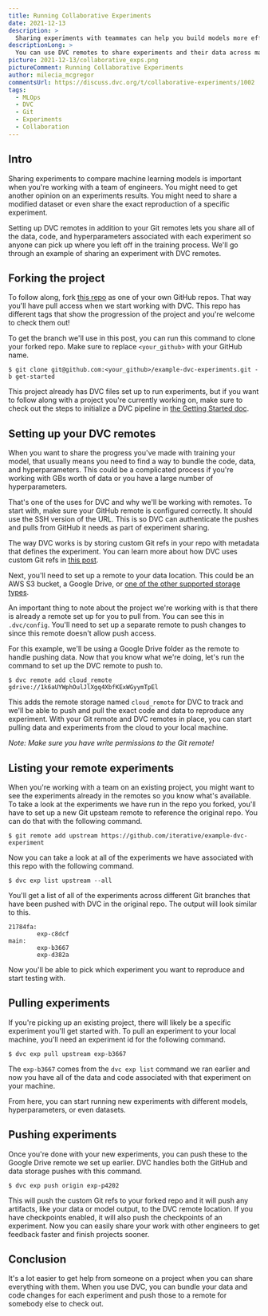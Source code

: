 ```yaml
---
title: Running Collaborative Experiments
date: 2021-12-13
description: >
  Sharing experiments with teammates can help you build models more efficiently.
descriptionLong: >
  You can use DVC remotes to share experiments and their data across machines.
picture: 2021-12-13/collaborative_exps.png
pictureComment: Running Collaborative Experiments
author: milecia_mcgregor
commentsUrl: https://discuss.dvc.org/t/collaborative-experiments/1002
tags:
  - MLOps
  - DVC
  - Git
  - Experiments
  - Collaboration
---
```


## Intro

Sharing experiments to compare machine learning models is important when you're
working with a team of engineers. You might need to get another opinion on an
experiments results. You might need to share a modified dataset or even share
the exact reproduction of a specific experiment.

Setting up DVC remotes in addition to your Git remotes lets you share all of the
data, code, and hyperparameters associated with each experiment so anyone can
pick up where you left off in the training process. We'll go through an example
of sharing an experiment with DVC remotes.

## Forking the project

To follow along, fork
[this repo](https://github.com/iterative/example-dvc-experiments) as one of your
own GitHub repos. That way you'll have pull access when we start working with
DVC. This repo has different tags that show the progression of the project and
you're welcome to check them out!

To get the branch we'll use in this post, you can run this command to clone your
forked repo. Make sure to replace `<your_github>` with your GitHub name.

```dvc
$ git clone git@github.com:<your_github>/example-dvc-experiments.git -b get-started
```

This project already has DVC files set up to run experiments, but if you want to
follow along with a project you're currently working on, make sure to check out
the steps to initialize a DVC pipeline in
[the Getting Started doc](https://dvc.org/doc/start).

## Setting up your DVC remotes

When you want to share the progress you've made with training your model, that
usually means you need to find a way to bundle the code, data, and
hyperparameters. This could be a complicated process if you're working with GBs
worth of data or you have a large number of hyperparameters.

That's one of the uses for DVC and why we'll be working with remotes. To start
with, make sure your GitHub remote is configured correctly. It should use the
SSH version of the URL. This is so DVC can authenticate the pushes and pulls
from GitHub it needs as part of experiment sharing.

The way DVC works is by storing custom Git refs in your repo with metadata that
defines the experiment. You can learn more about how DVC uses custom Git refs in
[this post](https://dvc.org/blog/experiment-refs).

Next, you'll need to set up a remote to your data location. This could be an AWS
S3 bucket, a Google Drive, or
[one of the other supported storage types](https://dvc.org/doc/command-reference/remote/add#supported-storage-types).

An important thing to note about the project we're working with is that there is
already a remote set up for you to pull from. You can see this in `.dvc/config`.
You'll need to set up a separate remote to push changes to since this remote
doesn't allow push access.

For this example, we'll be using a Google Drive folder as the remote to handle
pushing data. Now that you know what we're doing, let's run the command to set
up the DVC remote to push to.

```dvc
$ dvc remote add cloud_remote gdrive://1k6aUYWphOulJlXgq4XbfKExWGyymTpEl
```

This adds the remote storage named `cloud_remote` for DVC to track and we'll be
able to push and pull the exact code and data to reproduce any experiment. With
your Git remote and DVC remotes in place, you can start pulling data and
experiments from the cloud to your local machine.

_Note: Make sure you have write permissions to the Git remote!_

## Listing your remote experiments

When you're working with a team on an existing project, you might want to see
the experiments already in the remotes so you know what's available. To take a
look at the experiments we have run in the repo you forked, you'll have to set
up a new Git upsteam remote to reference the original repo. You can do that with
the following command.

```dvc
$ git remote add upstream https://github.com/iterative/example-dvc-experiment
```

Now you can take a look at all of the experiments we have associated with this
repo with the following command.

```dvc
$ dvc exp list upstream --all
```

You'll get a list of all of the experiments across different Git branches that
have been pushed with DVC in the original repo. The output will look similar to
this.

```dvc
21784fa:
        exp-c8dcf
main:
        exp-b3667
        exp-d382a
```

Now you'll be able to pick which experiment you want to reproduce and start
testing with.

## Pulling experiments

If you're picking up an existing project, there will likely be a specific
experiment you'll get started with. To pull an experiment to your local machine,
you'll need an experiment id for the following command.

```dvc
$ dvc exp pull upstream exp-b3667
```

The `exp-b3667` comes from the `dvc exp list` command we ran earlier and now you
have all of the data and code associated with that experiment on your machine.

From here, you can start running new experiments with different models,
hyperparameters, or even datasets.

## Pushing experiments

Once you're done with your new experiments, you can push these to the Google
Drive remote we set up earlier. DVC handles both the GitHub and data storage
pushes with this command.

```dvc
$ dvc exp push origin exp-p4202
```

This will push the custom Git refs to your forked repo and it will push any
artifacts, like your data or model output, to the DVC remote location. If you
have checkpoints enabled, it will also push the checkpoints of an experiment.
Now you can easily share your work with other engineers to get feedback faster
and finish projects sooner.

## Conclusion

It's a lot easier to get help from someone on a project when you can share
everything with them. When you use DVC, you can bundle your data and code
changes for each experiment and push those to a remote for somebody else to
check out.

